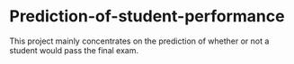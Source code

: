 # Prediction-of-student-performance

This project mainly concentrates on the prediction of whether or not a student would pass the final exam.
